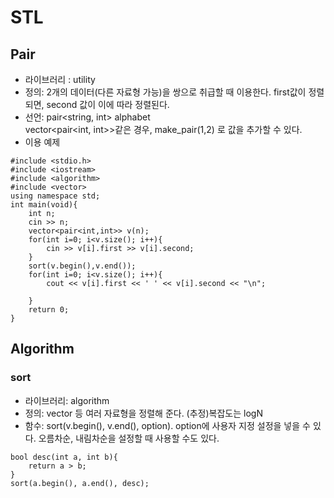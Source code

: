 # STL
## Pair
* 라이브러리 : utility
* 정의: 2개의 데이터(다른 자료형 가능)을 쌍으로 취급할 때 이용한다. first값이 정렬되면, second 값이 이에 따라 정렬된다. 
* 선언: pair<string, int> alphabet       
    vector<pair<int, int>>같은 경우, make_pair(1,2) 로 값을 추가할 수 있다.
* 이용 예제
```
#include <stdio.h>
#include <iostream>
#include <algorithm>
#include <vector>
using namespace std;
int main(void){
    int n;
    cin >> n;
    vector<pair<int,int>> v(n);
    for(int i=0; i<v.size(); i++){
        cin >> v[i].first >> v[i].second;
    }
    sort(v.begin(),v.end());
    for(int i=0; i<v.size(); i++){
        cout << v[i].first << ' ' << v[i].second << "\n";
    
    }
    return 0;
}

```


## Algorithm
### sort
* 라이브러리: algorithm
* 정의: vector 등 여러 자료형을 정렬해 준다. (추정)복잡도는 logN
* 함수: sort(v.begin(), v.end(), option). option에 사용자 지정 설정을 넣을 수 있다. 오름차순, 내림차순을 설정할 때 사용할 수도 있다.
```
bool desc(int a, int b){
    return a > b;
}
sort(a.begin(), a.end(), desc);
```
